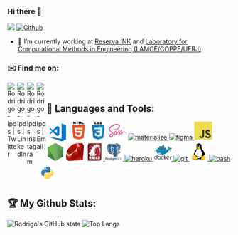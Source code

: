 ### Hi there 👋


![](https://visitor-badge.laobi.icu/badge?page_id=Rodrigo-lpds.Rodrigo-lpds)
[![Github](https://img.shields.io/github/followers/Rodrigo-lpds?label=Follow&style=social)](https://github.com/Rodrigo-lpds)
<!--
**Rodrigo-lpds/Rodrigo-lpds** is a ✨ _special_ ✨ repository because its `README.md` (this file) appears on your GitHub profile.

Here are some ideas to get you started:

- 🔭 I’m currently working at Reserva INK and Laboratory for Computational Methods in Engineering (LAMCE/COPPE/UFRJ)
- 🌱 I’m currently learning ...
- 👯 I’m looking to collaborate on ...
- 🤔 I’m looking for help with ...
- 💬 Ask me about ...
- 📫 How to reach me: ...
- 😄 Pronouns: ...
- ⚡ Fun fact: ...
-->

- 🔭 I’m currently working at [Reserva INK](https://www.reserva.ink/) and [Laboratory for Computational Methods in Engineering (LAMCE/COPPE/UFRJ)](http://www.lamce.coppe.ufrj.br/)

### ✉️ Find me on:

<p align="left">
<a href="https://twitter.com/Rodrigo_lpds" target="_blank" rel="noopener noreferrer"><img align="left" alt="Rodrigo-lpds | Twitter" width="22px" src="https://cdn.jsdelivr.net/npm/simple-icons@v3/icons/twitter.svg" /></a>
<a href="https://www.linkedin.com/in/rodrigolucaspds/" target="_blank" rel="noopener noreferrer"> <img align="left" alt="Rodrigo-lpds | LinkedIn" width="22px" src="https://cdn.jsdelivr.net/npm/simple-icons@v3/icons/linkedin.svg" /> </a>
<a href="https://www.instagram.com/rodrigo.lpds/" target="_blank" rel="noopener noreferrer"><img align="left" alt="Rodrigo-lpds | Instagram" width="22px" src="https://cdn.jsdelivr.net/npm/simple-icons@v3/icons/instagram.svg" /></a>
<a href="mailto:rodrigo.lpdsilva@gmail.com"><img align="left" alt="Rodrigo-lpds | Email" width="22px" src="https://cdn.jsdelivr.net/npm/simple-icons@v3/icons/gmail.svg" /></a>
</p>

<br />

## 🧰 Languages and Tools:
<p align="left">
<img src="https://raw.githubusercontent.com/github/explore/80688e429a7d4ef2fca1e82350fe8e3517d3494d/topics/visual-studio-code/visual-studio-code.png" alt="VS Code" height="40" style="vertical-align:top; margin:4px">
<img a alt="HTML5" height="40" src="https://raw.githubusercontent.com/github/explore/80688e429a7d4ef2fca1e82350fe8e3517d3494d/topics/html/html.png" />
<img alt="CSS3" height="40" src="https://raw.githubusercontent.com/github/explore/80688e429a7d4ef2fca1e82350fe8e3517d3494d/topics/css/css.png" />
<img alt="Sass" height="40" src="https://raw.githubusercontent.com/github/explore/80688e429a7d4ef2fca1e82350fe8e3517d3494d/topics/sass/sass.png" />
<a href="https://materializecss.com/" target="_blank"> <img src="https://raw.githubusercontent.com/prplx/svg-logos/5585531d45d294869c4eaab4d7cf2e9c167710a9/svg/materialize.svg" alt="materialize" width="40" height="40"/> </a> 
<a href="https://www.figma.com/" target="_blank"> <img src="https://www.vectorlogo.zone/logos/figma/figma-icon.svg" alt="figma" width="40" height="40"/> </a> 
<img alt="JavaScript" height="40" src="https://raw.githubusercontent.com/github/explore/80688e429a7d4ef2fca1e82350fe8e3517d3494d/topics/javascript/javascript.png" />
<img alt="NodeJS" height="40" src="https://raw.githubusercontent.com/github/explore/80688e429a7d4ef2fca1e82350fe8e3517d3494d/topics/nodejs/nodejs.png" />
<img alt="Ruby" height="40" src="https://raw.githubusercontent.com/github/explore/80688e429a7d4ef2fca1e82350fe8e3517d3494d/topics/ruby/ruby.png" />
<a href="https://rubyonrails.org" target="_blank"> <img src="https://raw.githubusercontent.com/devicons/devicon/master/icons/rails/rails-original-wordmark.svg" alt="rails" width="40" height="40"/> </a>
<a href="https://www.postgresql.org" target="_blank"> <img src="https://raw.githubusercontent.com/devicons/devicon/master/icons/postgresql/postgresql-original-wordmark.svg" alt="postgresql" width="40" height="40"/> </a>
<a href="https://heroku.com" target="_blank"> <img src="https://www.vectorlogo.zone/logos/heroku/heroku-icon.svg" alt="heroku" width="40" height="40"/> </a>
<a href="https://www.docker.com/" target="_blank"> <img src="https://raw.githubusercontent.com/devicons/devicon/master/icons/docker/docker-original-wordmark.svg" alt="docker" width="40" height="40"/> </a>
<a href="https://git-scm.com/" target="_blank"> <img src="https://www.vectorlogo.zone/logos/git-scm/git-scm-icon.svg" alt="git" width="40" height="40"/> </a>
<a href="https://www.linux.org/" target="_blank"> <img src="https://raw.githubusercontent.com/devicons/devicon/master/icons/linux/linux-original.svg" alt="linux" width="40" height="40"/> </a>
<a href="https://www.gnu.org/software/bash/" target="_blank"> <img src="https://www.vectorlogo.zone/logos/gnu_bash/gnu_bash-icon.svg" alt="bash" width="40" height="40"/> </a> 
<img src="https://raw.githubusercontent.com/github/explore/80688e429a7d4ef2fca1e82350fe8e3517d3494d/topics/python/python.png" alt="Python" height="40" style="vertical-align:top; margin:4px"/>
</p>

## :trophy: My Github Stats:

<div>

 ![Rodrigo's GitHub stats](https://github-readme-stats.vercel.app/api?username=Rodrigo-lpds&count_private=true)
 ![Top Langs](https://github-readme-stats.vercel.app/api/top-langs/?username=Rodrigo-lpds&hide=jupyter%20notebook)

</div>
